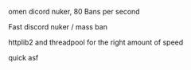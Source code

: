 omen dicord nuker, 80 Bans per second

Fast discord nuker / mass ban

httplib2 and threadpool for the right amount of speed

quick asf 
